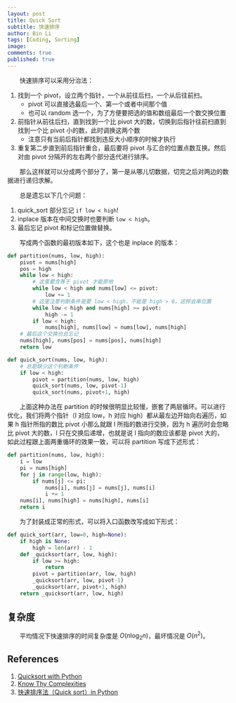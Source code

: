 ```yaml
---
layout: post
title: Quick Sort
subtitle: 快速排序
author: Bin Li
tags: [Coding, Sorting]
image: 
comments: true
published: true
---
```


　　快速排序可以采用分治法：
1. 找到一个 pivot，设立两个指针，一个从前往后扫，一个从后往前扫。
    * pivot 可以直接选最后一个、第一个或者中间那个值
    * 也可以 random 选一个，为了方便要把选的值和数组最后一个数交换位置
2. 前指针从前往后扫，直到找到一个比 pivot 大的数，切换到后指针往前扫直到找到一个比 pivot 小的数，此时调换这两个数
    * 注意只有当前后指针都找到违反大小顺序的时候才执行
3. 重复第二步直到前后指针重合，最后要将 pivot 与汇合的位置点数互换。然后对由 pivot 分隔开的左右两个部分迭代进行排序。

　　那么这样就可以分成两个部分了，第一是从哪儿切数据，切完之后对两边的数据进行递归求解。
    
　　总是遗忘以下几个问题：
1. quick_sort 部分忘记 `if low < high`!
2. inplace 版本在中间交换时也要判断 `low < high`。
3. 最后忘记 pivot 和标记位置做替换。

　　写成两个函数的最初版本如下，这个也是 inplace 的版本：
```python
def partition(nums, low, high):
    pivot = nums[high]
    pos = high
    while low < high:
        # 这里要含等于 pivot 才能原地
        while low < high and nums[low] <= pivot:
            low += 1
        # 这里注意判断条件是要 low < high，不能是 high > 0，这样会串位置
        while low < high and nums[high] >= pivot:
            high -= 1
        if low < high:
            nums[high], nums[low] = nums[low], nums[high]
    # 最后这个交换也总忘记
    nums[high], nums[pos] = nums[pos], nums[high]
    return low

def quick_sort(nums, low, high):
    # 总是缺少这个判断条件
    if low < high:
        pivot = partition(nums, low, high)
        quick_sort(nums, low, pivot-1)
        quick_sort(nums, pivot+1, high)
```

　　上面这种办法在 partition 的时候很明显比较慢，嵌套了两层循环。可以进行优化，我们将两个指针（l 对应 low，h 对应 high）都从最左边开始向右遍历，如果 h 指针所指的数比 pivot 小那么就跟 l 所指的数进行交换，因为 h 遍历时会忽略比 pivot 大的数，l 只在交换后递增，也就是说 l 指向的数应该都是 pivot 大的，如此过程跟上面两重循环的效果一致，可以将 partition 写成下述形式：

```python
def partition(nums, low, high):
    i = low
    pi = nums[high]
    for j in range(low, high):
        if nums[j] <= pi:
            nums[i], nums[j] = nums[j], nums[i]
            i += 1
    nums[i], nums[high] = nums[high], nums[i]
    return i
```

　　为了封装成正常的形式，可以将入口函数改写成如下形式：
```python
def quick_sort(arr, low=0, high=None):
    if high is None:
        high = len(arr) - 1
    def _quicksort(arr, low, high):
        if low >= high:
            return
        pivot = partition(arr, low, high)
        _quicksort(arr, low, pivot-1)
        _quicksort(arr, pivot+1, high)
    return _quicksort(arr, low, high)
```

## 复杂度
　　平均情况下快速排序的时间复杂度是 $O(n\log_2n)$，最坏情况是 $O(n^2)$。

## References
1. [Quicksort with Python](https://stackoverflow.com/questions/18262306/quicksort-with-python)
2. [Know Thy Complexities](http://bigocheatsheet.com/)
3. [快速排序法（Quick sort）in Python](http://jialin128.pixnet.net/blog/post/142927691-%5B-%E8%B3%87%E6%96%99%E7%B5%90%E6%A7%8B-%5D-%E5%BF%AB%E9%80%9F%E6%8E%92%E5%BA%8F%E6%B3%95%EF%BC%88quick-sort%EF%BC%89in-python)